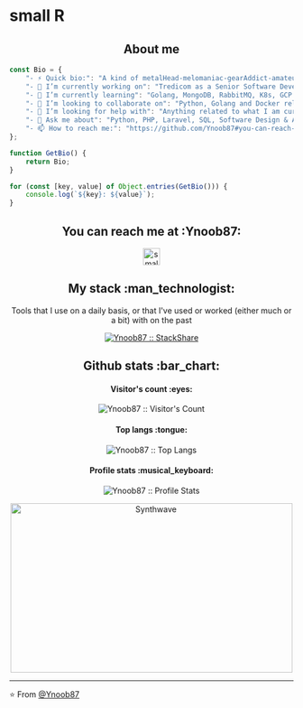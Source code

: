 # small R

<h2 align="center">About me</h2>

```js
const Bio = {
    "- ⚡ Quick bio:": "A kind of metalHead-melomaniac-gearAddict-amateurMusician-traveler-foodLover-gamer-coder-programmer-catLover-sportsAficionado hybrid",
    "- 🔭 I’m currently working on": "Tredicom as a Senior Software Developer --- UAdeC as a Part Time Teacher",
    "- 🌱 I’m currently learning": "Golang, MongoDB, RabbitMQ, K8s, GCP (Tech stack from my company) --- Sharpening my Front End Skills for the MERN stack (Personal goal)",
    "- 👯 I’m looking to collaborate on": "Python, Golang and Docker related projects",
    "- 🤔 I’m looking for help with": "Anything related to what I am currently learning 😅",
    "- 💬 Ask me about": "Python, PHP, Laravel, SQL, Software Design & Architecture, Web-Dev and SEO",
    "- 📫 How to reach me:": "https://github.com/Ynoob87#you-can-reach-me-at-alien"
};

function GetBio() {
    return Bio;
}

for (const [key, value] of Object.entries(GetBio())) {
    console.log(`${key}: ${value}`);
}

```

<h2 align="center">You can reach me at :Ynoob87:</h2>

<p align="center">
  <a href="https://gitlab.com/Ynoob87">
    <img src="https://www.vectorlogo.zone/logos/gitlab/gitlab-icon.svg" alt="small R's GitLab Profile" height="30" width="30">
  </a>
</p>

<h2 align="center">My stack :man_technologist:</h2>

<p align="center">Tools that I use on a daily basis, or that I've used or worked (either much or a bit) with on the past</p>
<p align="center">
  <a href="https://stackshare.io/Ynoob87/my-personal-stack">
    <img src="http://img.shields.io/badge/tech-stack-0690fa.svg?style=flat" alt="Ynoob87 :: StackShare" />
  </a>
</p>

<h2 align="center">Github stats :bar_chart:</h2>

<h4 align="center">Visitor's count :eyes:</h4>

<p align="center"><img src="https://profile-counter.glitch.me/{Ynoob87}/count.svg" alt="Ynoob87 :: Visitor's Count" /></p>

<h4 align="center">Top langs :tongue:</h4>

<p align="center"><img src="https://github-readme-stats.vercel.app/api/top-langs/?username=Ynoob87&langs_count=10&theme=tokyonight&layout=compact" alt="Ynoob87 :: Top Langs" /></p>

<h4 align="center">Profile stats :musical_keyboard:</h4>

<p align="center"><img src="https://github-readme-stats.vercel.app/api?username=Ynoob87&show_icons=true&theme=synthwave" alt="Ynoob87 :: Profile Stats" /></p>

<p align="center"><img src="https://thumbs.gfycat.com/GoodnaturedFondGaur-size_restricted.gif" alt="Synthwave" height="300" width="500"></p>


---

⭐️ From [@Ynoob87](https://github.com/Ynoob87)
